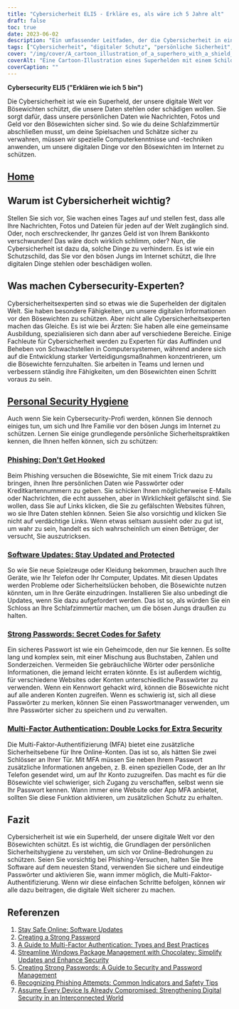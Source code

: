 ```yaml
---
title: "Cybersicherheit ELI5 - Erkläre es, als wäre ich 5 Jahre alt"
draft: false
toc: true
date: 2023-06-02
description: "Ein umfassender Leitfaden, der die Cybersicherheit in einfachen Worten erklärt und ihre Bedeutung, persönliche Sicherheitshygienepraktiken und die Rolle von Cybersicherheitsexperten hervorhebt."
tags: ["Cybersicherheit", "digitaler Schutz", "persönliche Sicherheit", "Cyber-Bedrohungen", "Cybersicherheitsfachleute", "Phishing", "Software-Aktualisierungen", "sichere Passwörter", "Multi-Faktor-Authentifizierung", "Online-Sicherheit", "digitale Welt", "Cyber-Angriffe", "Informationssicherheit", "Internetsicherheit", "datenschutz", "Online-Datenschutz", "Cyber-Abwehr", "cyber hygiene", "Online-Sicherheitstipps", "Cyber-Bewusstsein", "Cyber-Bildung", "Prävention von Internetkriminalität", "Cyber-Resilienz", "sichere Online-Praktiken", "digitaler Datenschutz", "Leitfaden für Cybersicherheit", "Grundlagen der Cybersicherheit", "Bewusstsein für Cybersicherheit", "Tipps zur Cybersicherheit", "bewährte Praktiken der Cybersicherheit", "Cybersicherheit für Anfänger"]
cover: "/img/cover/A_cartoon_illustration_of_a_superhero_with_a_shield_protecting_a_digital.png"
coverAlt: "Eine Cartoon-Illustration eines Superhelden mit einem Schild, der die digitale Welt vor Hackern und Cyber-Bedrohungen schützt."
coverCaption: ""
---
```


**Cybersecurity ELI5 ("Erklären wie ich 5 bin")**

Die Cybersicherheit ist wie ein Superheld, der unsere digitale Welt vor Bösewichten schützt, die unsere Daten stehlen oder schädigen wollen. Sie sorgt dafür, dass unsere persönlichen Daten wie Nachrichten, Fotos und Geld vor den Bösewichten sicher sind. So wie du deine Schlafzimmertür abschließen musst, um deine Spielsachen und Schätze sicher zu verwahren, müssen wir spezielle Computerkenntnisse und -techniken anwenden, um unsere digitalen Dinge vor den Bösewichten im Internet zu schützen.

## [Home](/cyber-security-career-playbook-start/)

## Warum ist Cybersicherheit wichtig?

Stellen Sie sich vor, Sie wachen eines Tages auf und stellen fest, dass alle Ihre Nachrichten, Fotos und Dateien für jeden auf der Welt zugänglich sind. Oder, noch erschreckender, Ihr ganzes Geld ist von Ihrem Bankkonto verschwunden! Das wäre doch wirklich schlimm, oder? Nun, die Cybersicherheit ist dazu da, solche Dinge zu verhindern. Es ist wie ein Schutzschild, das Sie vor den bösen Jungs im Internet schützt, die Ihre digitalen Dinge stehlen oder beschädigen wollen.

## Was machen Cybersecurity-Experten?

Cybersicherheitsexperten sind so etwas wie die Superhelden der digitalen Welt. Sie haben besondere Fähigkeiten, um unsere digitalen Informationen vor den Bösewichten zu schützen. Aber nicht alle Cybersicherheitsexperten machen das Gleiche. Es ist wie bei Ärzten: Sie haben alle eine gemeinsame Ausbildung, spezialisieren sich dann aber auf verschiedene Bereiche. Einige Fachleute für Cybersicherheit werden zu Experten für das Auffinden und Beheben von Schwachstellen in Computersystemen, während andere sich auf die Entwicklung starker Verteidigungsmaßnahmen konzentrieren, um die Bösewichte fernzuhalten. Sie arbeiten in Teams und lernen und verbessern ständig ihre Fähigkeiten, um den Bösewichten einen Schritt voraus zu sein.

## [Personal Security Hygiene](https://simeononsecurity.ch/articles/why-you-should-assume-every-device-you-touch-is-compromised/)

Auch wenn Sie kein Cybersecurity-Profi werden, können Sie dennoch einiges tun, um sich und Ihre Familie vor den bösen Jungs im Internet zu schützen. Lernen Sie einige grundlegende persönliche Sicherheitspraktiken kennen, die Ihnen helfen können, sich zu schützen:

### [Phishing: Don't Get Hooked](https://simeononsecurity.ch/articles/what-is-a-common-indicator-of-a-phishing-attempt/)

Beim Phishing versuchen die Bösewichte, Sie mit einem Trick dazu zu bringen, ihnen Ihre persönlichen Daten wie Passwörter oder Kreditkartennummern zu geben. Sie schicken Ihnen möglicherweise E-Mails oder Nachrichten, die echt aussehen, aber in Wirklichkeit gefälscht sind. Sie wollen, dass Sie auf Links klicken, die Sie zu gefälschten Websites führen, wo sie Ihre Daten stehlen können. Seien Sie also vorsichtig und klicken Sie nicht auf verdächtige Links. Wenn etwas seltsam aussieht oder zu gut ist, um wahr zu sein, handelt es sich wahrscheinlich um einen Betrüger, der versucht, Sie auszutricksen.

### [Software Updates: Stay Updated and Protected](https://simeononsecurity.ch/articles/why-you-should-be-using-chocolatey-for-windows-package-management/)

So wie Sie neue Spielzeuge oder Kleidung bekommen, brauchen auch Ihre Geräte, wie Ihr Telefon oder Ihr Computer, Updates. Mit diesen Updates werden Probleme oder Sicherheitslücken behoben, die Bösewichte nutzen könnten, um in Ihre Geräte einzudringen. Installieren Sie also unbedingt die Updates, wenn Sie dazu aufgefordert werden. Das ist so, als würden Sie ein Schloss an Ihre Schlafzimmertür machen, um die bösen Jungs draußen zu halten.

### [Strong Passwords: Secret Codes for Safety](https://simeononsecurity.ch/articles/how-to-create-strong-passwords/)

Ein sicheres Passwort ist wie ein Geheimcode, den nur Sie kennen. Es sollte lang und komplex sein, mit einer Mischung aus Buchstaben, Zahlen und Sonderzeichen. Vermeiden Sie gebräuchliche Wörter oder persönliche Informationen, die jemand leicht erraten könnte. Es ist außerdem wichtig, für verschiedene Websites oder Konten unterschiedliche Passwörter zu verwenden. Wenn ein Kennwort gehackt wird, können die Bösewichte nicht auf alle anderen Konten zugreifen. Wenn es schwierig ist, sich all diese Passwörter zu merken, können Sie einen Passwortmanager verwenden, um Ihre Passwörter sicher zu speichern und zu verwalten.

### [Multi-Factor Authentication: Double Locks for Extra Security](https://simeononsecurity.ch/articles/what-are-the-diferent-kinds-of-factors-in-mfa/)

Die Multi-Faktor-Authentifizierung (MFA) bietet eine zusätzliche Sicherheitsebene für Ihre Online-Konten. Das ist so, als hätten Sie zwei Schlösser an Ihrer Tür. Mit MFA müssen Sie neben Ihrem Passwort zusätzliche Informationen angeben, z. B. einen speziellen Code, der an Ihr Telefon gesendet wird, um auf Ihr Konto zuzugreifen. Das macht es für die Bösewichte viel schwieriger, sich Zugang zu verschaffen, selbst wenn sie Ihr Passwort kennen. Wann immer eine Website oder App MFA anbietet, sollten Sie diese Funktion aktivieren, um zusätzlichen Schutz zu erhalten.

## Fazit

Cybersicherheit ist wie ein Superheld, der unsere digitale Welt vor den Bösewichten schützt. Es ist wichtig, die Grundlagen der persönlichen Sicherheitshygiene zu verstehen, um sich vor Online-Bedrohungen zu schützen. Seien Sie vorsichtig bei Phishing-Versuchen, halten Sie Ihre Software auf dem neuesten Stand, verwenden Sie sichere und eindeutige Passwörter und aktivieren Sie, wann immer möglich, die Multi-Faktor-Authentifizierung. Wenn wir diese einfachen Schritte befolgen, können wir alle dazu beitragen, die digitale Welt sicherer zu machen.

## Referenzen

1. [Stay Safe Online: Software Updates](https://www.staysafeonline.org/stay-safe-online/keep-a-clean-machine/software-updates/)
2. [Creating a Strong Password](https://www.us-cert.gov/ncas/tips/ST04-002)
3. [A Guide to Multi-Factor Authentication: Types and Best Practices](https://simeononsecurity.ch/articles/what-are-the-diferent-kinds-of-factors-in-mfa/)
4. [Streamline Windows Package Management with Chocolatey: Simplify Updates and Enhance Security](https://simeononsecurity.ch/articles/why-you-should-be-using-chocolatey-for-windows-package-management/)
5. [Creating Strong Passwords: A Guide to Security and Password Management](https://simeononsecurity.ch/articles/how-to-create-strong-passwords/)
6. [Recognizing Phishing Attempts: Common Indicators and Safety Tips](https://simeononsecurity.ch/articles/what-is-a-common-indicator-of-a-phishing-attempt/)
7. [Assume Every Device Is Already Compromised: Strengthening Digital Security in an Interconnected World](https://simeononsecurity.ch/articles/why-you-should-assume-every-device-you-touch-is-compromised/)